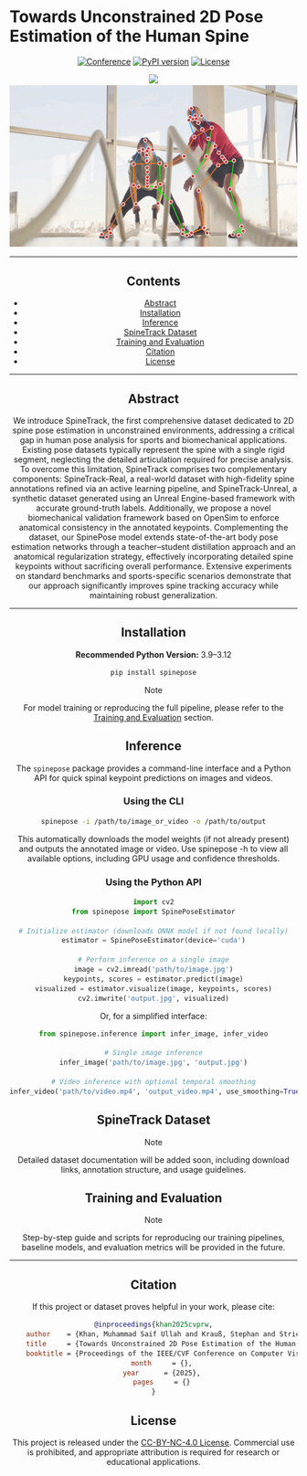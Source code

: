 # Towards Unconstrained 2D Pose Estimation of the Human Spine

<div align="center">

[![Conference](https://img.shields.io/badge/CVPRW-2025-6b8bc7.svg?style=for-the-badge)](https://cvpr2025.thecvf.com/)
[![PyPI version](https://img.shields.io/pypi/v/spinepose.svg?style=for-the-badge)](https://pypi.org/project/spinepose/)
[![License](https://img.shields.io/badge/License-CC--BY--NC--4.0-lightgrey.svg?style=for-the-badge)](LICENSE)

![](data/demo/outputs/video1.gif)
![](data/demo/outputs/video2.gif)

---

## Contents
- [Abstract](#abstract)
- [Installation](#installation)
- [Inference](#inference)
- [SpineTrack Dataset](#spinetrack-dataset)
- [Training and Evaluation](#training-and-evaluation)
- [Citation](#citation)
- [License](#license)

---

## Abstract
We introduce SpineTrack, the first comprehensive dataset dedicated to 2D spine pose estimation in unconstrained environments, addressing a critical gap in human pose analysis for sports and biomechanical applications. Existing pose datasets typically represent the spine with a single rigid segment, neglecting the detailed articulation required for precise analysis. To overcome this limitation, SpineTrack comprises two complementary components: SpineTrack-Real, a real-world dataset with high-fidelity spine annotations refined via an active learning pipeline, and SpineTrack-Unreal, a synthetic dataset generated using an Unreal Engine-based framework with accurate ground-truth labels. Additionally, we propose a novel biomechanical validation framework based on OpenSim to enforce anatomical consistency in the annotated keypoints. Complementing the dataset, our SpinePose model extends state-of-the-art body pose estimation networks through a teacher–student distillation approach and an anatomical regularization strategy, effectively incorporating detailed spine keypoints without sacrificing overall performance. Extensive experiments on standard benchmarks and sports-specific scenarios demonstrate that our approach significantly improves spine tracking accuracy while maintaining robust generalization.

---

## Installation
**Recommended Python Version:** 3.9–3.12

```bash
pip install spinepose
```

> [!NOTE]
> For model training or reproducing the full pipeline, please refer to the [Training and Evaluation](#training-and-evaluation) section.

## Inference

The `spinepose` package provides a command-line interface and a Python API for quick spinal keypoint predictions on images and videos.

### Using the CLI

```bash
spinepose -i /path/to/image_or_video -o /path/to/output
```

This automatically downloads the model weights (if not already present) and outputs the annotated image or video. Use spinepose -h to view all available options, including GPU usage and confidence thresholds.

### Using the Python API

```python
import cv2
from spinepose import SpinePoseEstimator

# Initialize estimator (downloads ONNX model if not found locally)
estimator = SpinePoseEstimator(device='cuda')

# Perform inference on a single image
image = cv2.imread('path/to/image.jpg')
keypoints, scores = estimator.predict(image)
visualized = estimator.visualize(image, keypoints, scores)
cv2.imwrite('output.jpg', visualized)
```

Or, for a simplified interface:

```python
from spinepose.inference import infer_image, infer_video

# Single image inference
infer_image('path/to/image.jpg', 'output.jpg')

# Video inference with optional temporal smoothing
infer_video('path/to/video.mp4', 'output_video.mp4', use_smoothing=True)
```

## SpineTrack Dataset

> [!NOTE]
> Detailed dataset documentation will be added soon, including download links, annotation structure, and usage guidelines.

## Training and Evaluation

> [!NOTE]
> Step-by-step guide and scripts for reproducing our training pipelines, baseline models, and evaluation metrics will be provided in the future.

---

## Citation

If this project or dataset proves helpful in your work, please cite:

```bibtex
@inproceedings{khan2025cvprw,
    author    = {Khan, Muhammad Saif Ullah and Krauß, Stephan and Stricker, Didier},
    title     = {Towards Unconstrained 2D Pose Estimation of the Human Spine},
    booktitle = {Proceedings of the IEEE/CVF Conference on Computer Vision and Pattern Recognition (CVPR) Workshops},
    month     = {},
    year      = {2025},
    pages     = {}
}
```

## License

This project is released under the [CC-BY-NC-4.0 License](LICENSE). Commercial use is prohibited, and appropriate attribution is required for research or educational applications.
